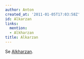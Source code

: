 ```yaml
---
author: Anton
created_at: '2011-01-05T17:03:58Z'
id: Alkarzan
links:
  mention:
  - Alkharzan
title: Alkarzan
---
```


Se [Alkharzan].

  [Alkharzan]: Alkharzan
